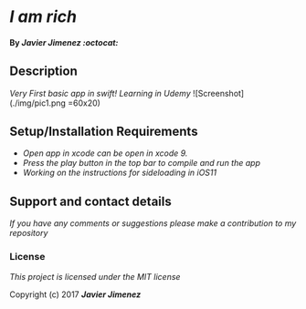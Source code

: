 # _I am rich_

#### By _**Javier Jimenez :octocat:**_

## Description

_Very First basic app in swift! Learning in Udemy_
![Screenshot](./img/pic1.png =60x20)

## Setup/Installation Requirements
* _Open app in xcode  can be open in xcode 9._
* _Press the play button in the top bar to compile and run the app_
* _Working on the instructions for sideloading in iOS11_


## Support and contact details

_If you have any comments or suggestions please make a contribution to my repository_

### License

*This project is licensed under the MIT license*

Copyright (c) 2017 **_Javier Jimenez_**
